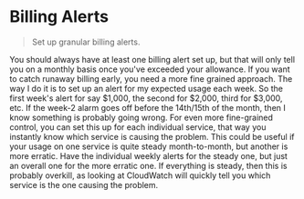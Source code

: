 # Billing Alerts

> Set up granular billing alerts.

You should always have at least one billing alert set up, but that will only tell you on a monthly basis once you've exceeded your allowance. If you want to catch runaway billing early, you need a more fine grained approach. The way I do it is to set up an alert for my expected usage each week. So the first week's alert for say $1,000, the second for $2,000, third for $3,000, etc. If the week-2 alarm goes off before the 14th/15th of the month, then I know something is probably going wrong. For even more fine-grained control, you can set this up for each individual service, that way you instantly know which service is causing the problem. This could be useful if your usage on one service is quite steady month-to-month, but another is more erratic. Have the individual weekly alerts for the steady one, but just an overall one for the more erratic one. If everything is steady, then this is probably overkill, as looking at CloudWatch will quickly tell you which service is the one causing the problem.
